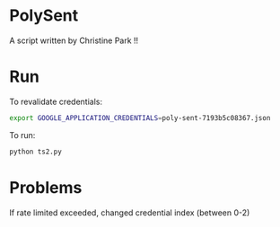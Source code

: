 # PolySent
A script written by Christine Park !!

# Run
To revalidate credentials:
```bash
export GOOGLE_APPLICATION_CREDENTIALS=poly-sent-7193b5c08367.json
```
To run:
```bash
python ts2.py
```
# Problems
If rate limited exceeded, changed credential index (between 0-2)
